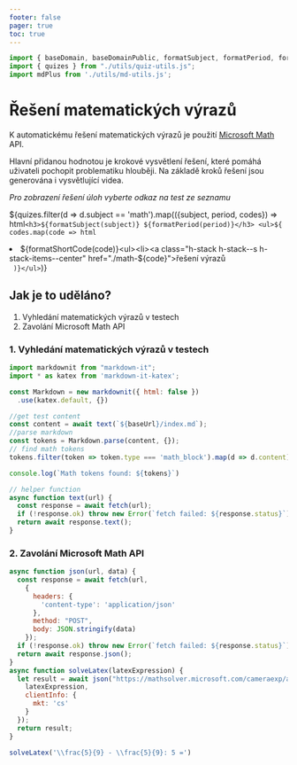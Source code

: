 ```yaml
---
footer: false
pager: true
toc: true
---
```


```js
import { baseDomain, baseDomainPublic, formatSubject, formatPeriod, formatShortCode} from './utils/quiz-string-utils.js';
import { quizes } from "./utils/quiz-utils.js";
import mdPlus from './utils/md-utils.js';
```

# Řešení matematických výrazů

K automatickému řešení matematických výrazů je použití <a href="https://math.microsoft.com/"><i class="fa-brands fa-microsoft"></i> Microsoft Math</a> API.

Hlavní přidanou hodnotou je krokové vysvětlení řešení, které pomáhá uživateli pochopit problematiku hlouběji. Na základě kroků řešení jsou generována i vysvětlující videa.


*Pro zobrazení řešení úloh vyberte odkaz na test ze seznamu*

${quizes.filter(d => d.subject == 'math').map(({subject, period, codes}) => html`<h3>${formatSubject(subject)} ${formatPeriod(period)}</h3> <ul>${
  codes.map(code => html`<li>${formatShortCode(code)}<ul><li><a class="h-stack h-stack--s h-stack-items--center" href="./math-${code}"><i class="fa-solid fa-square-root-variable"></i>řešení výrazů</a></li></ul></li>`
)}</ul>`)}


## Jak je to uděláno?

1. Vyhledání matematických výrazů v testech
2. Zavolání Microsoft Math API

### 1. Vyhledání matematických výrazů v testech

```js run=false
import markdownit from "markdown-it";
import * as katex from 'markdown-it-katex';

const Markdown = new markdownit({ html: false })
  .use(katex.default, {})

//get test content
const content = await text(`${baseUrl}/index.md`);
//parse markdown
const tokens = Markdown.parse(content, {});
// find math tokens
tokens.filter(token => token.type === 'math_block').map(d => d.content)

console.log(`Math tokens found: ${tokens}`)

// helper function
async function text(url) {
  const response = await fetch(url);
  if (!response.ok) throw new Error(`fetch failed: ${response.status}`);
  return await response.text();
}

```

### 2. Zavolání Microsoft Math API

```js run=false
async function json(url, data) {
  const response = await fetch(url,
    {
      headers: {
        'content-type': 'application/json'
      },
      method: "POST",
      body: JSON.stringify(data)
    });
  if (!response.ok) throw new Error(`fetch failed: ${response.status}`);
  return await response.json();
}
async function solveLatex(latexExpression) {
  let result = await json("https://mathsolver.microsoft.com/cameraexp/api/v1/solvelatex", {
    latexExpression,
    clientInfo: {
      mkt: 'cs'
    }
  });
  return result;
}

solveLatex('\\frac{5}{9} - \\frac{5}{9}: 5 =')
```